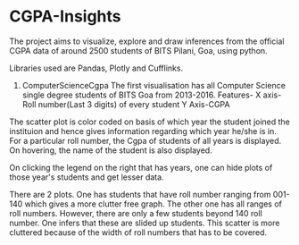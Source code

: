 # CGPA-Insights
The project aims to visualize, explore and draw inferences from the official CGPA data of around 2500 students of BITS Pilani, Goa, using python.

Libraries used are Pandas, Plotly and Cufflinks.

1. ComputerScienceCgpa
The first visualisation has all Computer Science single degree students of BITS Goa from 2013-2016.
Features- X axis- Roll number(Last 3 digits) of every student
Y Axis-CGPA

The scatter plot is color coded on basis of which year the student joined the instituion and hence gives information regarding which year he/she is in. For a particular roll number, the Cgpa of students of all years is displayed. On hovering, the name of the student is also displayed.

On clicking the legend on the right that has years, one can hide plots of those year's students and get lesser data.

There are 2 plots.
One has students that have roll number ranging from 001-140 which gives a more clutter free graph.
The other one has all ranges of roll numbers. However, there are only a few students beyond 140 roll number. One infers that these are slided up students. This scatter is more cluttered because of the width of roll numbers that has to be covered.
